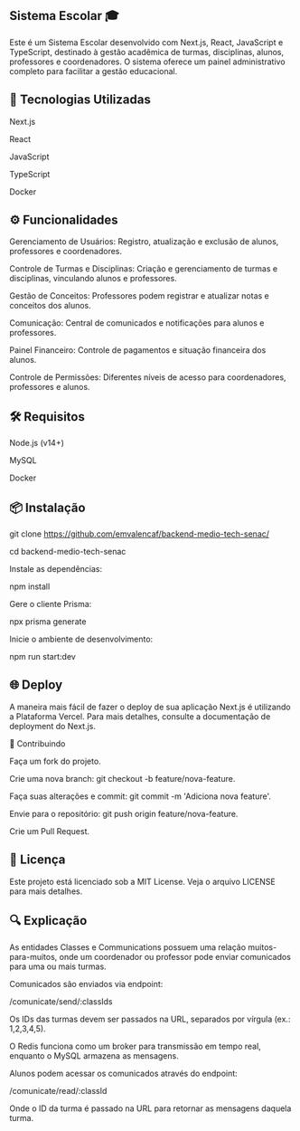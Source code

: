 ## Sistema Escolar 🎓
Este é um Sistema Escolar desenvolvido com Next.js, React, JavaScript e TypeScript, destinado à gestão acadêmica de turmas, disciplinas, alunos, professores e coordenadores. O sistema oferece um painel administrativo completo para facilitar a gestão educacional.

## 🚀 Tecnologias Utilizadas
Next.js  

React  

JavaScript  

TypeScript  

Docker  

## ⚙️ Funcionalidades  

Gerenciamento de Usuários: Registro, atualização e exclusão de alunos, professores e coordenadores.  

Controle de Turmas e Disciplinas: Criação e gerenciamento de turmas e disciplinas, vinculando alunos e professores.  

Gestão de Conceitos: Professores podem registrar e atualizar notas e conceitos dos alunos.  

Comunicação: Central de comunicados e notificações para alunos e professores.  

Painel Financeiro: Controle de pagamentos e situação financeira dos alunos.  

Controle de Permissões: Diferentes níveis de acesso para coordenadores, professores e alunos.  

## 🛠️ Requisitos  

Node.js (v14+)  

MySQL  

Docker  

## 📦 Instalação  

git clone https://github.com/emvalencaf/backend-medio-tech-senac/  

cd backend-medio-tech-senac  

Instale as dependências:  

npm install  

Gere o cliente Prisma:  

npx prisma generate  

Inicie o ambiente de desenvolvimento:

npm run start:dev  

## 🌐 Deploy  

A maneira mais fácil de fazer o deploy de sua aplicação Next.js é utilizando a Plataforma Vercel. Para mais detalhes, consulte a documentação de deployment do Next.js.

🤝 Contribuindo  

Faça um fork do projeto.  

Crie uma nova branch: git checkout -b feature/nova-feature.  

Faça suas alterações e commit: git commit -m 'Adiciona nova feature'.  

Envie para o repositório: git push origin feature/nova-feature.  

Crie um Pull Request.  

## 📄 Licença  

Este projeto está licenciado sob a MIT License. Veja o arquivo LICENSE para mais detalhes.

## 🔍 Explicação  

As entidades Classes e Communications possuem uma relação muitos-para-muitos, onde um coordenador ou professor pode enviar comunicados para uma ou mais turmas.  

Comunicados são enviados via endpoint:  

/comunicate/send/:classIds  

Os IDs das turmas devem ser passados na URL, separados por vírgula (ex.: 1,2,3,4,5).  

O Redis funciona como um broker para transmissão em tempo real, enquanto o MySQL armazena as mensagens.  

Alunos podem acessar os comunicados através do endpoint:  

/comunicate/read/:classId  

Onde o ID da turma é passado na URL para retornar as mensagens daquela turma.
